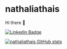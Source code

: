 # nathaliathais
Hi there 👋


[![Linkedin Badge](https://img.shields.io/badge/-LinkedIn-blue?style=flat-square&logo=Linkedin&logoColor=white&link=https://www.linkedin.com/in/nathalia-t-404798102/)](https://www.linkedin.com/in/nathalia-t-404798102/)


[![nathaliathais GitHub stats](https://github-readme-stats.vercel.app/api?username=nathaliathais)](https://github.com/nathaliathais/github-readme-stats)
